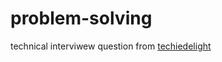 # problem-solving 
technical interviwew question from [techiedelight](https://www.techiedelight.com/data-structures-and-algorithms-problems/)
